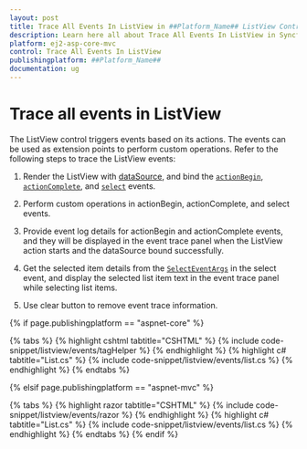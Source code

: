 ```yaml
---
layout: post
title: Trace All Events In ListView in ##Platform_Name## ListView Control
description: Learn here all about Trace All Events In ListView in Syncfusion ##Platform_Name## ListView control of Syncfusion Essential JS 2 and more.
platform: ej2-asp-core-mvc
control: Trace All Events In ListView
publishingplatform: ##Platform_Name##
documentation: ug
---
```


# Trace all events in ListView

The ListView control triggers events based on its actions. The events can be used as extension points to perform custom operations. Refer to the following steps to trace the ListView events:

1. Render the ListView with [dataSource](https://ej2.syncfusion.com/documentation/api/list-view/#datasource), and bind the [`actionBegin`](https://ej2.syncfusion.com/documentation/api/list-view/#actionbegin), [`actionComplete`](https://ej2.syncfusion.com/documentation/api/list-view/#actioncomplete), and [`select`](https://ej2.syncfusion.com/documentation/api/list-view/#select) events.

2. Perform custom operations in actionBegin, actionComplete, and select events.

3. Provide event log details for actionBegin and actionComplete events, and they will be displayed in the event trace panel when the ListView action starts and the dataSource bound successfully.

4. Get the selected item details from the [`SelectEventArgs`](https://ej2.syncfusion.com/documentation/api/list-view/selectEventArgs/) in the select event, and display the selected list item text in the event trace panel while selecting list items.

5. Use clear button to remove event trace information.

{% if page.publishingplatform == "aspnet-core" %}

{% tabs %}
{% highlight cshtml tabtitle="CSHTML" %}
{% include code-snippet/listview/events/tagHelper %}
{% endhighlight %}
{% highlight c# tabtitle="List.cs" %}
{% include code-snippet/listview/events/list.cs %}
{% endhighlight %}
{% endtabs %}

{% elsif page.publishingplatform == "aspnet-mvc" %}

{% tabs %}
{% highlight razor tabtitle="CSHTML" %}
{% include code-snippet/listview/events/razor %}
{% endhighlight %}
{% highlight c# tabtitle="List.cs" %}
{% include code-snippet/listview/events/list.cs %}
{% endhighlight %}
{% endtabs %}
{% endif %}

